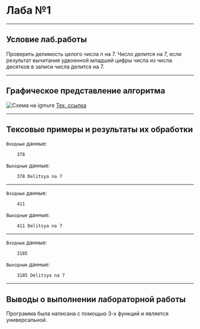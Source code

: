 # Лаба №1 
____
## Условие лаб.работы
Проверить делимость целого числа n на 7. Число делится на 7, если результат вычитания удвоенной младшей цифры числа из числа десятков в записи числа делится на 7.
____
## Графическое представление алгоритма
![Схема на igmure](https://imgur.com/a/Wa6JqBN)
[Тех. ссылка](https://imgur.com/a/Wa6JqBN)
____
## Тексовые примеры и результаты их обработки
`Входные` данные:
````
    378
````
`Выходные` данные:
````
    378 Delitsya na 7
````
____
`Входные` данные:
````
    411
````
`Выходные` данные:
````
    411 Delitsya na 7
````
____
`Входные` данные:
````
    3185
````
`Выходные` данные:
````
    3185 Delitsya na 7
````
____
## Выводы о выполнении лабораторной работы
Программа была написана с помощью 3-х функций и является универсальной.
